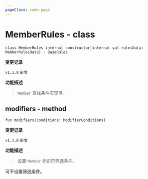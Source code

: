 ```yaml
---
pageClass: code-page
---
```


# MemberRules <span class="symbol">- class</span>

```kotlin:no-line-numbers
class MemberRules internal constructor(internal val rulesData: MemberRulesData) : BaseRules
```

**变更记录**

`v1.1.0` `新增`

**功能描述**

> `Member` 查找条件实现类。

## modifiers <span class="symbol">- method</span>

```kotlin:no-line-numbers
fun modifiers(conditions: ModifierConditions)
```

**变更记录**

`v1.1.0` `新增`

**功能描述**

> 设置 `Member` 标识符筛选条件。

可不设置筛选条件。